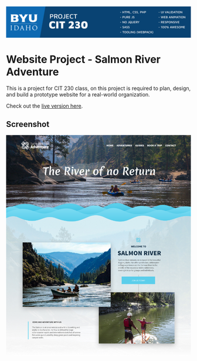 <p align="center">
<a href="https://goo.gl/iRijxu" target="_blank">
<img src="src/images/github-header.jpg">
</a>
</p>

# Website Project - Salmon River Adventure

This is a project for CIT 230 class, on this project is required to plan, design, and build a prototype website for a real-world organization.

Check out the [live version here](https://goo.gl/iRijxu).

## Screenshot
<p align="center">
<a href="https://goo.gl/iRijxu" target="_blank">
<img src="src/images/screenshot.jpg">
</a>
</p>

<div style="clear:both"></div>